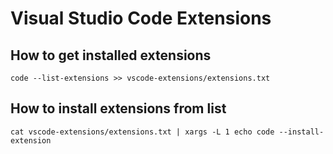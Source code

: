 # Visual Studio Code Extensions

## How to get installed extensions

`code --list-extensions >> vscode-extensions/extensions.txt`

## How to install extensions from list

`cat vscode-extensions/extensions.txt | xargs -L 1 echo code --install-extension`
